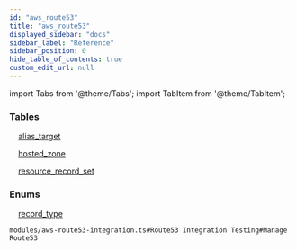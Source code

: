 ```yaml
---
id: "aws_route53"
title: "aws_route53"
displayed_sidebar: "docs"
sidebar_label: "Reference"
sidebar_position: 0
hide_table_of_contents: true
custom_edit_url: null
---
```


import Tabs from '@theme/Tabs';
import TabItem from '@theme/TabItem';

<Tabs>
  <TabItem value="Components" label="Components" default>

### Tables

    [alias_target](../../classes/aws_route53_entity_alias_target.AliasTarget)

    [hosted_zone](../../classes/aws_route53_entity_hosted_zone.HostedZone)

    [resource_record_set](../../classes/aws_route53_entity_resource_records_set.ResourceRecordSet)

### Enums
    [record_type](../../enums/aws_route53_entity_resource_records_set.RecordType)

</TabItem>
  <TabItem value="Code examples" label="Code examples">

```testdoc
modules/aws-route53-integration.ts#Route53 Integration Testing#Manage Route53
```

</TabItem>
</Tabs>
